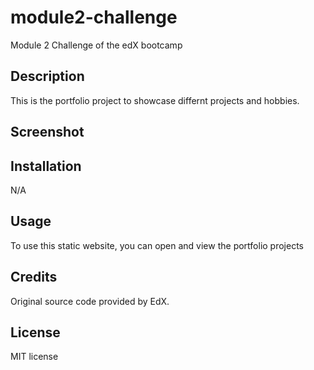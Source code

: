 # module2-challenge
Module 2 Challenge of the edX bootcamp

## Description
This is the portfolio project to showcase differnt projects and hobbies.

## Screenshot



## Installation
N/A

## Usage
To use this static website, you can open and view the portfolio projects

## Credits
Original source code provided by EdX.

## License
MIT license

